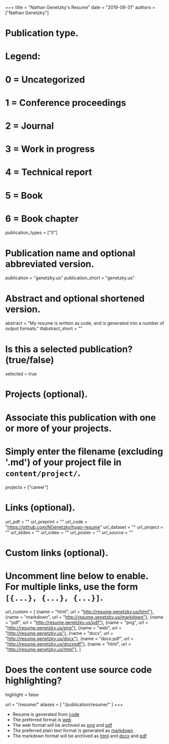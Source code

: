 +++
title = "Nathan Genetzky's Resume"
date = "2019-08-31"
authors = ["Nathan Genetzky"]

# Publication type.
# Legend:
# 0 = Uncategorized
# 1 = Conference proceedings
# 2 = Journal
# 3 = Work in progress
# 4 = Technical report
# 5 = Book
# 6 = Book chapter
publication_types = ["0"]

# Publication name and optional abbreviated version.
publication = "genetzky.us"
publication_short = "genetzky.us"

# Abstract and optional shortened version.
abstract = "My resume is written as code, and is generated into a number of output formats."
#abstract_short = ""

# Is this a selected publication? (true/false)
selected = true

# Projects (optional).
#   Associate this publication with one or more of your projects.
#   Simply enter the filename (excluding '.md') of your project file in `content/project/`.
projects = ["career"]

# Links (optional).
url_pdf = ""
url_preprint = ""
url_code = "https://github.com/NGenetzky/hugo-resume"
url_dataset = ""
url_project = ""
url_slides = ""
url_video = ""
url_poster = ""
url_source = ""

# Custom links (optional).
#   Uncomment line below to enable. For multiple links, use the form `[{...}, {...}, {...}]`.
url_custom = [
    {name = "html", url = "http://resume.genetzky.us/html"},
    {name = "markdown", url = "http://resume.genetzky.us/markdown"},
    {name = "pdf", url = "http://resume.genetzky.us/pdf"},
    {name = "png", url = "http://resume.genetzky.us/png"},
    {name = "web", url = "http://resume.genetzky.us"},
    {name = "docx", url = "http://resume.genetzky.us/docx"},
    {name = "docx.pdf", url = "http://resume.genetzky.us/docxpdf"},
    {name = "html", url = "http://resume.genetzky.us/html"},
]

# Does the content use source code highlighting?
highlight = false

url = "/resume/"
aliases = [
    "/publication/resume/"
]
+++

- Resume is generated from [code](https://github.com/NGenetzky/hugo-resume)
- The preferred format is [web](http://resume.genetzky.us)
- The web format will be archived as
  [png](http://resume.genetzky.us/png) and
  [pdf](http://resume.genetzky.us/pdf)
- The preferred plain text format is generated as 
  [markdown](http://resume.genetzky.us/markdown)
- The markdown format will be archived as
  [html](http://resume.genetzky.us/html) and
  [docx](http://resume.genetzky.us/docx) and
  [pdf](http://resume.genetzky.us/docxpdf)



